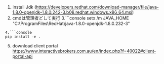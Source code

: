 1. Install Jdk
(https://developers.redhat.com/download-manager/file/java-1.8.0-openjdk-1.8.0.242-3.b08.redhat.windows.x86_64.msi)
2. cmdは管理者どして実行
3.```console 
setx /m JAVA_HOME "C:\ProgramFiles\RedHat\java-1.8.0-openjdk-1.8.0.232-3"
```
4.```console
pip install -e .
```

5. download client portal
https://www.interactivebrokers.com.au/en/index.php?f=40022#client-portal-api
